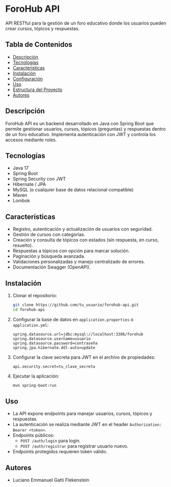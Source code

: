 # ForoHub API

API RESTful para la gestión de un foro educativo donde los usuarios pueden crear cursos, tópicos y respuestas.

## Tabla de Contenidos

- [Descripción](#descripción)
- [Tecnologías](#tecnologías)
- [Características](#características)
- [Instalación](#instalación)
- [Configuración](#configuración)
- [Uso](#uso)
- [Estructura del Proyecto](#estructura-del-proyecto)
- [Autores](#autores)

## Descripción

ForoHub API es un backend desarrollado en Java con Spring Boot que permite gestionar usuarios, cursos, tópicos (preguntas) y respuestas dentro de un foro educativo. Implementa autenticación con JWT y controla los accesos mediante roles.

## Tecnologías

- Java 17
- Spring Boot
- Spring Security con JWT
- Hibernate / JPA
- MySQL (o cualquier base de datos relacional compatible)
- Maven
- Lombok

## Características

- Registro, autenticación y actualización de usuarios con seguridad.
- Gestión de cursos con categorías.
- Creación y consulta de tópicos con estados (sin respuesta, en curso, resuelto).
- Respuestas a tópicos con opción para marcar solución.
- Paginación y búsqueda avanzada.
- Validaciones personalizadas y manejo centralizado de errores.
- Documentación Swagger (OpenAPI).

## Instalación

1. Clonar el repositorio:
   ```bash
   git clone https://github.com/tu_usuario/forohub-api.git
   cd forohub-api
   ```

2. Configurar la base de datos en `application.properties` o `application.yml`:
   ```properties
   spring.datasource.url=jdbc:mysql://localhost:3306/forohub
   spring.datasource.username=usuario
   spring.datasource.password=contraseña
   spring.jpa.hibernate.ddl-auto=update
   ```

3. Configurar la clave secreta para JWT en el archivo de propiedades:
   ```properties
   api.security.secret=tu_clave_secreta
   ```

4. Ejecutar la aplicación:
   ```bash
   mvn spring-boot:run
   ```

## Uso

- La API expone endpoints para manejar usuarios, cursos, tópicos y respuestas.
- La autenticación se realiza mediante JWT en el header `Authorization: Bearer <token>`.
- Endpoints públicos:
  - `POST /auth/login` para login.
  - `POST /auth/registrar` para registrar usuario nuevo.
- Endpoints protegidos requieren token válido.

## Autores

- Luciano Emmanuel Gatti Flekenstein

